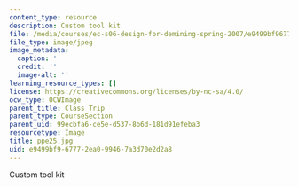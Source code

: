 ```yaml
---
content_type: resource
description: Custom tool kit
file: /media/courses/ec-s06-design-for-demining-spring-2007/e9499bf967772ea099467a3d70e2d2a8_ppe25.jpg
file_type: image/jpeg
image_metadata:
  caption: ''
  credit: ''
  image-alt: ''
learning_resource_types: []
license: https://creativecommons.org/licenses/by-nc-sa/4.0/
ocw_type: OCWImage
parent_title: Class Trip
parent_type: CourseSection
parent_uid: 99ecbfa6-ce5e-d537-8b6d-181d91efeba3
resourcetype: Image
title: ppe25.jpg
uid: e9499bf9-6777-2ea0-9946-7a3d70e2d2a8
---
```

Custom tool kit